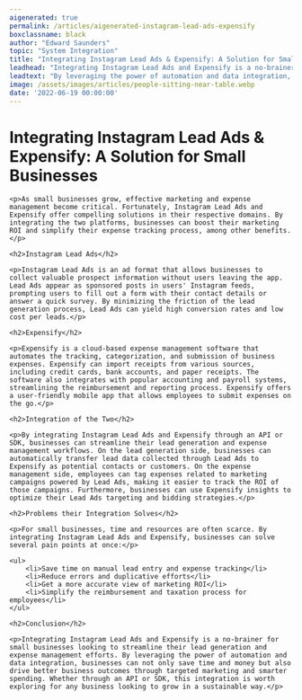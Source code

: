 ```yaml
---
aigenerated: true
permalink: /articles/aigenerated-instagram-lead-ads-expensify
boxclassname: black
author: "Edward Saunders"
topic: "System Integration"
title: "Integrating Instagram Lead Ads & Expensify: A Solution for Small Businesses"
leadhead: "Integrating Instagram Lead Ads and Expensify is a no-brainer for small businesses looking to streamline their lead generation and expense management efforts"
leadtext: "By leveraging the power of automation and data integration, businesses can not only save time and money but also drive better business outcomes through targeted marketing and smarter spending. Whether through an API or SDK, this integration is worth exploring for any business looking to grow in a sustainable way."
image: /assets/images/articles/people-sitting-near-table.webp
date: '2022-06-19 00:00:00'
---
```

<div class="arttext">	<h1>Integrating Instagram Lead Ads & Expensify: A Solution for Small Businesses</h1>
	
	<p>As small businesses grow, effective marketing and expense management become critical. Fortunately, Instagram Lead Ads and Expensify offer compelling solutions in their respective domains. By integrating the two platforms, businesses can boost their marketing ROI and simplify their expense tracking process, among other benefits.</p>

	<h2>Instagram Lead Ads</h2>

	<p>Instagram Lead Ads is an ad format that allows businesses to collect valuable prospect information without users leaving the app. Lead Ads appear as sponsored posts in users' Instagram feeds, prompting users to fill out a form with their contact details or answer a quick survey. By minimizing the friction of the lead generation process, Lead Ads can yield high conversion rates and low cost per leads.</p>

	<h2>Expensify</h2>

	<p>Expensify is a cloud-based expense management software that automates the tracking, categorization, and submission of business expenses. Expensify can import receipts from various sources, including credit cards, bank accounts, and paper receipts. The software also integrates with popular accounting and payroll systems, streamlining the reimbursement and reporting process. Expensify offers a user-friendly mobile app that allows employees to submit expenses on the go.</p>

	<h2>Integration of the Two</h2>

	<p>By integrating Instagram Lead Ads and Expensify through an API or SDK, businesses can streamline their lead generation and expense management workflows. On the lead generation side, businesses can automatically transfer lead data collected through Lead Ads to Expensify as potential contacts or customers. On the expense management side, employees can tag expenses related to marketing campaigns powered by Lead Ads, making it easier to track the ROI of those campaigns. Furthermore, businesses can use Expensify insights to optimize their Lead Ads targeting and bidding strategies.</p>

	<h2>Problems their Integration Solves</h2>

	<p>For small businesses, time and resources are often scarce. By integrating Instagram Lead Ads and Expensify, businesses can solve several pain points at once:</p>
	
	<ul>
		<li>Save time on manual lead entry and expense tracking</li>
		<li>Reduce errors and duplicative efforts</li>
		<li>Get a more accurate view of marketing ROI</li>
		<li>Simplify the reimbursement and taxation process for employees</li>
	</ul>

	<h2>Conclusion</h2>

	<p>Integrating Instagram Lead Ads and Expensify is a no-brainer for small businesses looking to streamline their lead generation and expense management efforts. By leveraging the power of automation and data integration, businesses can not only save time and money but also drive better business outcomes through targeted marketing and smarter spending. Whether through an API or SDK, this integration is worth exploring for any business looking to grow in a sustainable way.</p>

</div>